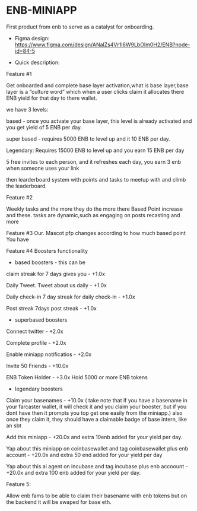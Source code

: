 # ENB-MINIAPP
First product from enb to serve as a catalyst for onboarding.

- Figma design: https://www.figma.com/design/ANalZs4Vr1l6W9LbOIm0H2/ENB?node-id=84-5

- Quick description:

Feature #1

Get onboarded and complete base layer activation,what is base layer,base layer is a “culture word” which when a user clicks claim it  allocates there ENB yield for that day to there wallet.

we have 3 levels:

based - once you actvate your base layer, this level is already activated and you get yield of 5 ENB per day.

super based - requires 5000 ENB to level up and it 10 ENB per day.

Legendary: Requires 15000 ENB to level up and you earn 15 ENB per day 

5 free invites to each person, and it refreshes each day, you earn 3 enb when someone uses your link

then learderboard system with points and tasks to meetup with and climb the leaderboard.

Feature #2

Weekly tasks and the more they do  the more  there Based Point increase and these. tasks are dynamic,such as engaging on posts recasting and more

Feature  #3
Our. Mascot pfp changes according to how much based point You have

Feature  #4 
Boosters functionality

- based boosters - this can be 

claim streak for 7 days gives you - +1.0x 

Daily Tweet.
Tweet about us daily - +1.0x

Daily check-in
7 day streak for daily check-in - +1.0x

Post streak
7days post streak - +1.0x



- superbased boosters

Connect twitter - +2.0x

Complete profile - +2.0x

Enable miniapp notificatios - +2.0x

Invite 50 Friends - +10.0x 

ENB Token Holder - +3.0x
Hold 5000 or more ENB tokens

- legendary boosters
 
Claim your basenames - +10.0x ( take note that if you have a basename in your farcaster wallet, it will check it and you claim your booster, but if you dont have then it prompts you top get one easily from the miniapp.) also once they claim it, they should have a claimable badge of base intern, like an sbt

Add this miniapp - +20.0x and extra 10enb added for your yield per day.

Yap about this miniapp on coinbasewallet and tag coinbasewallet plus enb account - +20.0x and extra 50 end added for your yield per day

Yap about this ai agent on incubase and tag incubase plus enb accoount - +20.0x and extra 100 enb added for your yield per day.

Feature 5: 

Allow enb fams to be able to claim their basename with enb tokens but on the backend it will be swaped for base eth.
